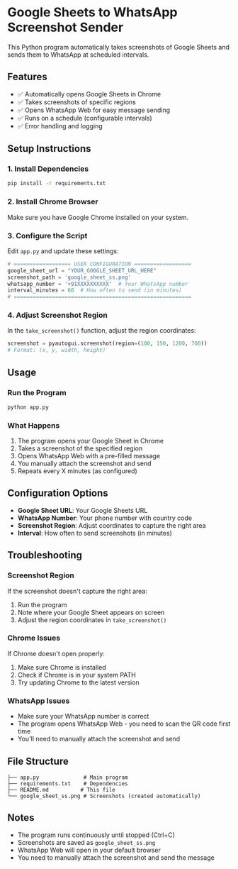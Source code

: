 # Google Sheets to WhatsApp Screenshot Sender

This Python program automatically takes screenshots of Google Sheets and sends them to WhatsApp at scheduled intervals.

## Features

- ✅ Automatically opens Google Sheets in Chrome
- ✅ Takes screenshots of specific regions
- ✅ Opens WhatsApp Web for easy message sending
- ✅ Runs on a schedule (configurable intervals)
- ✅ Error handling and logging

## Setup Instructions

### 1. Install Dependencies

```bash
pip install -r requirements.txt
```

### 2. Install Chrome Browser

Make sure you have Google Chrome installed on your system.

### 3. Configure the Script

Edit `app.py` and update these settings:

```python
# ================== USER CONFIGURATION ==================
google_sheet_url = "YOUR_GOOGLE_SHEET_URL_HERE"
screenshot_path = 'google_sheet_ss.png'
whatsapp_number = '+91XXXXXXXXXX'  # Your WhatsApp number
interval_minutes = 60  # How often to send (in minutes)
# ========================================================
```

### 4. Adjust Screenshot Region

In the `take_screenshot()` function, adjust the region coordinates:

```python
screenshot = pyautogui.screenshot(region=(100, 150, 1200, 700))
# Format: (x, y, width, height)
```

## Usage

### Run the Program

```bash
python app.py
```

### What Happens

1. The program opens your Google Sheet in Chrome
2. Takes a screenshot of the specified region
3. Opens WhatsApp Web with a pre-filled message
4. You manually attach the screenshot and send
5. Repeats every X minutes (as configured)

## Configuration Options

- **Google Sheet URL**: Your Google Sheets URL
- **WhatsApp Number**: Your phone number with country code
- **Screenshot Region**: Adjust coordinates to capture the right area
- **Interval**: How often to send screenshots (in minutes)

## Troubleshooting

### Screenshot Region

If the screenshot doesn't capture the right area:

1. Run the program
2. Note where your Google Sheet appears on screen
3. Adjust the region coordinates in `take_screenshot()`

### Chrome Issues

If Chrome doesn't open properly:

1. Make sure Chrome is installed
2. Check if Chrome is in your system PATH
3. Try updating Chrome to the latest version

### WhatsApp Issues

- Make sure your WhatsApp number is correct
- The program opens WhatsApp Web - you need to scan the QR code first time
- You'll need to manually attach the screenshot and send

## File Structure

```
├── app.py              # Main program
├── requirements.txt    # Dependencies
├── README.md          # This file
└── google_sheet_ss.png # Screenshots (created automatically)
```

## Notes

- The program runs continuously until stopped (Ctrl+C)
- Screenshots are saved as `google_sheet_ss.png`
- WhatsApp Web will open in your default browser
- You need to manually attach the screenshot and send the message
